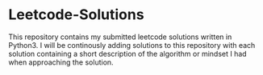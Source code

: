 # Leetcode-Solutions

This repository contains my submitted leetcode solutions written in Python3. I will be continously adding solutions to this repository with each solution containing a short description of the algorithm or mindset I had when approaching the solution. 
